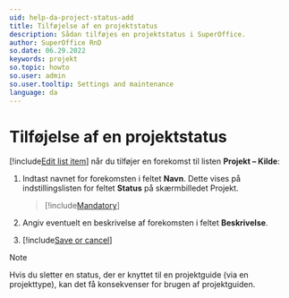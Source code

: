 ```yaml
---
uid: help-da-project-status-add
title: Tilføjelse af en projektstatus
description: Sådan tilføjes en projektstatus i SuperOffice.
author: SuperOffice RnD
so.date: 06.29.2022
keywords: projekt
so.topic: howto
so.user: admin
so.user.tooltip: Settings and maintenance
language: da
---
```


# Tilføjelse af en projektstatus

[!include[Edit list item](includes/edit-list-item.md)] når du tilføjer en forekomst til listen **Projekt – Kilde**:

1. Indtast navnet for forekomsten i feltet **Navn**. Dette vises på indstillingslisten for feltet **Status** på skærmbilledet Projekt.

    > [!include[Mandatory](includes/note-mandatory-field.md)]

2. Angiv eventuelt en beskrivelse af forekomsten i feltet **Beskrivelse**.

3. [!include[Save or cancel](includes/save-or-cancel.md)]

> [!NOTE]
> Hvis du sletter en status, der er knyttet til en projektguide (via en projekttype), kan det få konsekvenser for brugen af projektguiden.
